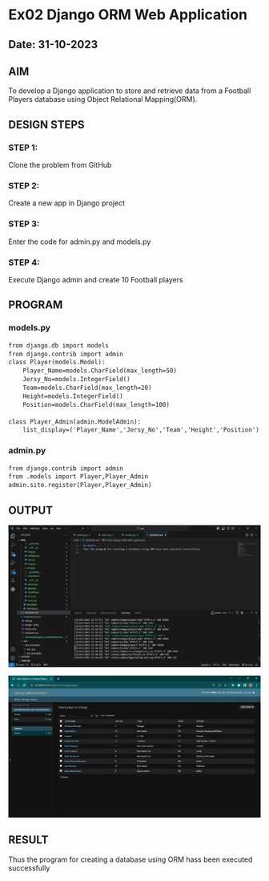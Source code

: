 # Ex02 Django ORM Web Application
## Date: 31-10-2023

## AIM
To develop a Django application to store and retrieve data from a Football Players database using Object Relational Mapping(ORM).

## DESIGN STEPS

### STEP 1:
Clone the problem from GitHub

### STEP 2:
Create a new app in Django project

### STEP 3:
Enter the code for admin.py and models.py

### STEP 4:
Execute Django admin and create 10 Football players

## PROGRAM

### models.py

```html
from django.db import models
from django.contrib import admin
class Player(models.Model):
    Player_Name=models.CharField(max_length=50)
    Jersy_No=models.IntegerField()
    Team=models.CharField(max_length=20)
    Height=models.IntegerField()
    Position=models.CharField(max_length=100)

class Player_Admin(admin.ModelAdmin):
    list_display=('Player_Name','Jersy_No','Team','Height','Position')
```

### admin.py
```html
from django.contrib import admin
from .models import Player,Player_Admin
admin.site.register(Player,Player_Admin)

```

## OUTPUT

![Alt text](image.png)

![Alt text](image-1.png)

## RESULT
Thus the program for creating a database using ORM hass been executed successfully

